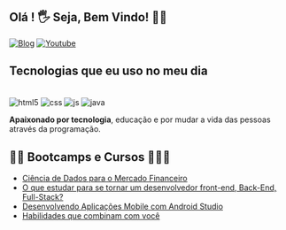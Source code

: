 <h2> Olá  !  🖐️ Seja, Bem Vindo! 🙋‍♂️​ </h2>

[![ Blog ](https://img.shields.io/website?label=SujeitoProgramador.com&style=for-the-badge&url=https://sujeitoprogramador.com/)](https://ead.pbh.gov.br/course/index.php?categoryid=1/)
[![ Youtube ](https://img.shields.io/badge/YouTube-FF0000?style=for-the-badge&logo=youtube&logoColor=white)](https://youtube.com/)

##  Tecnologias que eu uso no meu dia

<div style="display: inline_block"> <br/>
<div style="display: inline_block">
  <img align="center" alt="html5" src="https://img.shields.io/badge/HTML5-E34F26?style=for-the-badge&logo=html5&logoColor=white" />
  <img align="center" alt="css" src="https://img.shields.io/badge/CSS3-1572B6?style=for-the-badge&logo=css3&logoColor=white" />
  <img align="center" alt="js" src="https://img.shields.io/badge/JavaScript-F7DF1E?style=for-the-badge&logo=javascript&logoColor=black" />
  <img align="center" alt="java" src="https://img.shields.io/badge/Java-ED8B00?style=for-the-badge&logo=java&logoColor=white" />

<strong>Apaixonado por tecnologia</strong>, educação e por mudar a vida das pessoas através da programação.

 ## 
  <h2>👨‍🎓 Bootcamps e Cursos 👨🏻‍💻 </h2>
  
- [ Ciência de Dados para o Mercado Financeiro ](https://www.xpeducacao.com.br/)<br/>
- [ O que estudar para se tornar um desenvolvedor front-end, Back-End, Full-Stack?  ](https://www.dio.me/)<br/>
- [ Desenvolvendo Aplicações Mobile com Android Studio ](https://www.ev.org.br/areas-de-interesse/programacao)<br/>
- [Habilidades que combinam com você](https://www.udemy.com/pt/courses/free/)<br/>
